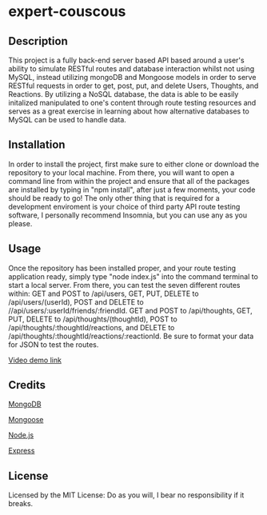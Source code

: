 # expert-couscous

## Description

This project is a fully back-end server based API based around a user's ability to simulate RESTful routes and database interaction whilst not using MySQL, instead 
utilizing mongoDB and Mongoose models in order to serve RESTful requests in order to get, post, put, and delete Users, Thoughts, and Reactions. By utilizing a NoSQL
database, the data is able to be easily initalized manipulated to one's content through route testing resources and serves as a great exercise in learning about how
alternative databases to MySQL can be used to handle data.

## Installation

In order to install the project, first make sure to either clone or download the repository to your local machine. From there, you will want to open a command line from
within the project and ensure that all of the packages are installed by typing in "npm install", after just a few moments, your code should be ready to go! The only
other thing that is required for a development enviroment is your choice of third party API route testing software, I personally recommend Insomnia, but you can use any
as you please.

## Usage

Once the repository has been installed proper, and your route testing application ready, simply type "node index.js" into the command terminal to start a local server.
From there, you can test the seven different routes within: GET and POST to /api/users, GET, PUT, DELETE to /api/users/(userId), 
POST and DELETE to //api/users/:userId/friends/:friendId. GET and POST to /api/thoughts, GET, PUT, DELETE to /api/thoughts/(thoughtId),
POST to /api/thoughts/:thoughtId/reactions, and DELETE to /api/thoughts/:thoughtId/reactions/:reactionId. Be sure to format your data for JSON to test the routes.

[Video demo link](https://drive.google.com/file/d/1LHMwnOjgaPyagd0ealL_N_MN-6tX9zsR/view)

## Credits

[MongoDB](https://www.mongodb.com/)

[Mongoose](https://mongoosejs.com/)

[Node.js](https://nodejs.org/en/)

[Express](https://expressjs.com/)

## License

Licensed by the MIT License: Do as you will, I bear no responsibility if it breaks.
